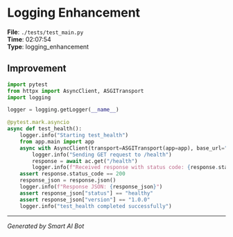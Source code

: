 # Logging Enhancement

**File**: `./tests/test_main.py`  
**Time**: 02:07:54  
**Type**: logging_enhancement

## Improvement

```python
import pytest
from httpx import AsyncClient, ASGITransport
import logging

logger = logging.getLogger(__name__)

@pytest.mark.asyncio
async def test_health():
    logger.info("Starting test_health")
    from app.main import app
    async with AsyncClient(transport=ASGITransport(app=app), base_url="http://test") as ac:
        logger.info("Sending GET request to /health")
        response = await ac.get("/health")
        logger.info(f"Received response with status code: {response.status_code}")
    assert response.status_code == 200
    response_json = response.json()
    logger.info(f"Response JSON: {response_json}")
    assert response_json["status"] == "healthy"
    assert response_json["version"] == "1.0.0"
    logger.info("test_health completed successfully")
```

---
*Generated by Smart AI Bot*
